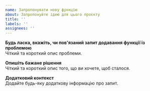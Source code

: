 ```yaml
---
name: Запропонувати нову функцію
about: Запропонуйте ідею для цього проєкту
title: ''
labels: ''
assignees: ''
---
```


**Будь ласка, вкажіть, чи пов'язаний запит додавання функції із проблемою**  
Чіткий та короткий опис проблеми.

**Опишіть бажане рішення**  
Чіткий та короткий опис того, що ви хочете, щоб сталося.

**Додатковий контекст**  
Додайте будь-яку додаткову інформацію про запит.